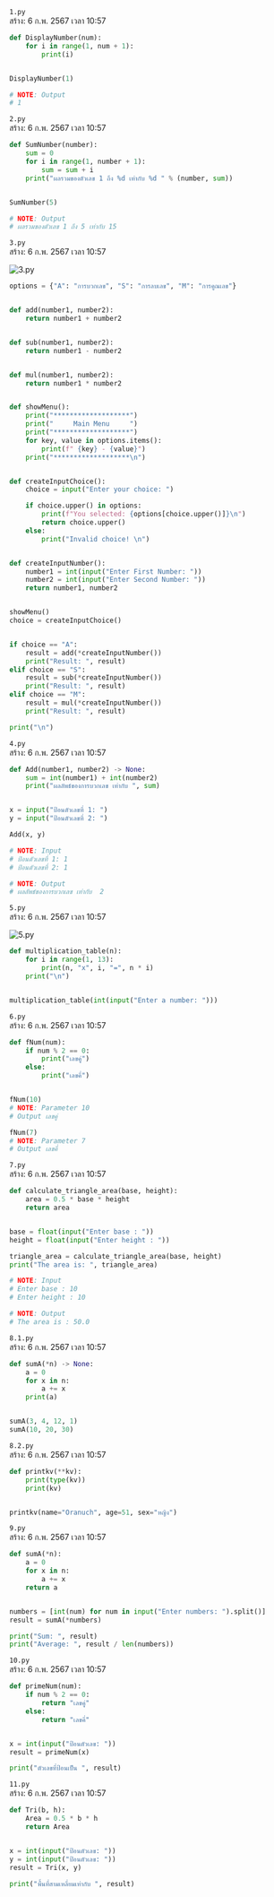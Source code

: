 `1.py`<br>
สร้าง: 6 ก.พ. 2567 เวลา 10:57<br>
```py
def DisplayNumber(num):
    for i in range(1, num + 1):
        print(i)


DisplayNumber(1)

# NOTE: Output
# 1

```
`2.py`<br>
สร้าง: 6 ก.พ. 2567 เวลา 10:57<br>
```py
def SumNumber(number):
    sum = 0
    for i in range(1, number + 1):
        sum = sum + i
    print("ผลรวมของตัวเลข 1 ถึง %d เท่ากับ %d " % (number, sum))


SumNumber(5)

# NOTE: Output
# ผลรวมของตัวเลข 1 ถึง 5 เท่ากับ 15

```
`3.py`<br>
สร้าง: 6 ก.พ. 2567 เวลา 10:57<br>

![3.py](./3.png)
```py
options = {"A": "การบวกเลข", "S": "การลบเลข", "M": "การคูณเลข"}


def add(number1, number2):
    return number1 + number2


def sub(number1, number2):
    return number1 - number2


def mul(number1, number2):
    return number1 * number2


def showMenu():
    print("*******************")
    print("     Main Menu     ")
    print("*******************")
    for key, value in options.items():
        print(f" {key} - {value}")
    print("*******************\n")


def createInputChoice():
    choice = input("Enter your choice: ")

    if choice.upper() in options:
        print(f"You selected: {options[choice.upper()]}\n")
        return choice.upper()
    else:
        print("Invalid choice! \n")


def createInputNumber():
    number1 = int(input("Enter First Number: "))
    number2 = int(input("Enter Second Number: "))
    return number1, number2


showMenu()
choice = createInputChoice()


if choice == "A":
    result = add(*createInputNumber())
    print("Result: ", result)
elif choice == "S":
    result = sub(*createInputNumber())
    print("Result: ", result)
elif choice == "M":
    result = mul(*createInputNumber())
    print("Result: ", result)

print("\n")

```
`4.py`<br>
สร้าง: 6 ก.พ. 2567 เวลา 10:57<br>
```py
def Add(number1, number2) -> None:
    sum = int(number1) + int(number2)
    print("ผลลัพธ์ของการบวกเลข เท่ากับ ", sum)


x = input("ป้อนตัวเลขที่ 1: ")
y = input("ป้อนตัวเลขที่ 2: ")

Add(x, y)

# NOTE: Input
# ป้อนตัวเลขที่ 1: 1
# ป้อนตัวเลขที่ 2: 1

# NOTE: Output
# ผลลัพธ์ของการบวกเลข เท่ากับ  2

```
`5.py`<br>
สร้าง: 6 ก.พ. 2567 เวลา 10:57<br>

![5.py](./5.png)
```py
def multiplication_table(n):
    for i in range(1, 13):
        print(n, "x", i, "=", n * i)
    print("\n")


multiplication_table(int(input("Enter a number: ")))

```
`6.py`<br>
สร้าง: 6 ก.พ. 2567 เวลา 10:57<br>
```py
def fNum(num):
    if num % 2 == 0:
        print("เลขคู่")
    else:
        print("เลขคี่")


fNum(10)
# NOTE: Parameter 10
# Output เลขคู่

fNum(7)
# NOTE: Parameter 7
# Output เลขคี่

```
`7.py`<br>
สร้าง: 6 ก.พ. 2567 เวลา 10:57<br>
```py
def calculate_triangle_area(base, height):
    area = 0.5 * base * height
    return area


base = float(input("Enter base : "))
height = float(input("Enter height : "))

triangle_area = calculate_triangle_area(base, height)
print("The area is: ", triangle_area)

# NOTE: Input
# Enter base : 10
# Enter height : 10

# NOTE: Output
# The area is : 50.0

```
`8.1.py`<br>
สร้าง: 6 ก.พ. 2567 เวลา 10:57<br>
```py
def sumA(*n) -> None:
    a = 0
    for x in n:
        a += x
    print(a)


sumA(3, 4, 12, 1)
sumA(10, 20, 30)

```
`8.2.py`<br>
สร้าง: 6 ก.พ. 2567 เวลา 10:57<br>
```py
def printkv(**kv):
    print(type(kv))
    print(kv)


printkv(name="Oranuch", age=51, sex="หญิง")

```
`9.py`<br>
สร้าง: 6 ก.พ. 2567 เวลา 10:57<br>
```py
def sumA(*n):
    a = 0
    for x in n:
        a += x
    return a


numbers = [int(num) for num in input("Enter numbers: ").split()]
result = sumA(*numbers)

print("Sum: ", result)
print("Average: ", result / len(numbers))

```
`10.py`<br>
สร้าง: 6 ก.พ. 2567 เวลา 10:57<br>
```py
def primeNum(num):
    if num % 2 == 0:
        return "เลขคู่"
    else:
        return "เลขคี่"


x = int(input("ป้อนตัวเลข: "))
result = primeNum(x)

print("ตัวเลขที่ป้อนเป็น ", result)

```
`11.py`<br>
สร้าง: 6 ก.พ. 2567 เวลา 10:57<br>
```py
def Tri(b, h):
    Area = 0.5 * b * h
    return Area


x = int(input("ป้อนตัวเลข: "))
y = int(input("ป้อนตัวเลข: "))
result = Tri(x, y)

print("พื้นที่สามเหลี่ยมเท่ากับ ", result)

```
